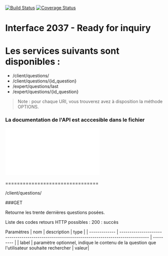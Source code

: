 
[![Build Status](https://travis-ci.org/kimsavinfo/Interface_2037_Ready_for_inquiry.svg?branch=master)](https://travis-ci.org/kimsavinfo/Interface_2037_Ready_for_inquiry) [![Coverage Status](https://coveralls.io/repos/kimsavinfo/Interface_2037_Ready_for_inquiry/badge.png)](https://coveralls.io/r/kimsavinfo/Interface_2037_Ready_for_inquiry)

Interface 2037 - Ready for inquiry 
================================

# Les services suivants sont disponibles :
* /client/questions/
* /client/questions/{id_question}
* /expert/questions/last
* /expert/questions/{id_question}


> Note : pour chaque URI, vous trouverez avez à disposition la méthode OPTIONS.

### La documentation de l'API est acccesible dans le fichier
![docs/doc_API.pdf](docs/doc_API.pdf)

================================

/client/questions/

###GET

Retourne les trente dernières questions posées.

Liste des codes retours HTTP possibles :
200 : succès

Paramètres
| nom           | description                                                                                  | type      |
| ------------- | -------------------------------------------------------------------------------------------- | --------- | 
| label         | paramètre optionnel, indique le contenu de la question que l'utilisateur souhaite rechercher |     valeur|      
